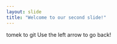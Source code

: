 ```yaml
---
layout: slide
title: "Welcome to our second slide!"
---
```

tomek to git
Use the left arrow to go back!
